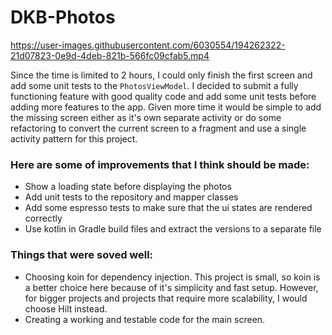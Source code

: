 # DKB-Photos

https://user-images.githubusercontent.com/6030554/194262322-21d07823-0e9d-4deb-821b-566fc09cfab5.mp4


Since the time is limited to 2 hours, I could only finish the first screen and add some unit tests to the `PhotosViewModel`. I decided to submit a fully functioning feature with good quality code and add some unit tests before adding more features to the app. Given more time it would be simple to add the missing screen either as it's own separate activity or do some refactoring to convert the current screen to a fragment and use a single activity pattern for this project.

### Here are some of improvements that I think should be made:  

 - Show a loading state before displaying the photos
 - Add unit tests to the repository and mapper classes
 - Add some espresso tests to make sure that the ui states are rendered correctly
 - Use kotlin in Gradle build files and extract the versions to a separate file

### Things that were soved well:

 - Choosing koin for dependency injection. This project is small, so koin is a better choice here because of it's simplicity and fast setup. However, for bigger projects and projects that require more scalability, I would choose Hilt instead.
 - Creating a working and testable code for the main screen.
